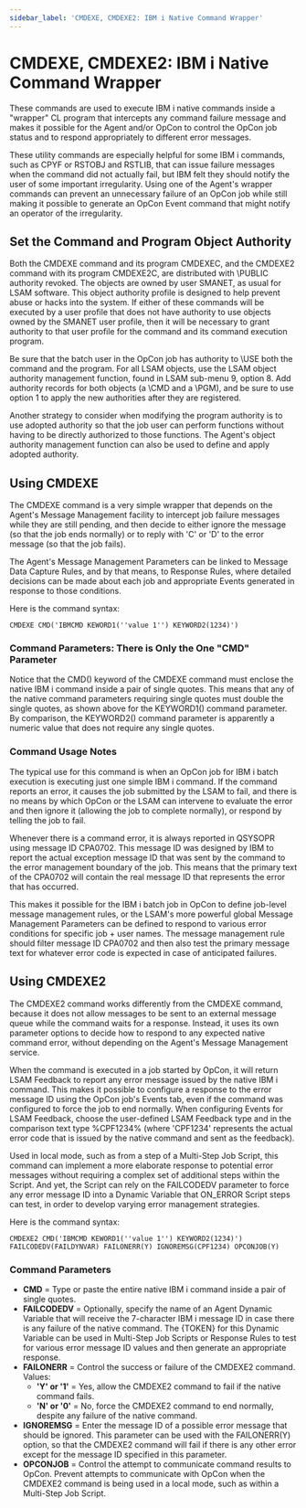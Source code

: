 ```yaml
---
sidebar_label: 'CMDEXE, CMDEXE2: IBM i Native Command Wrapper'
---
```


# CMDEXE, CMDEXE2: IBM i Native Command Wrapper

These commands are used to execute IBM i native commands inside a "wrapper" CL program that intercepts any command failure message and makes it possible for the Agent and/or OpCon to control the OpCon job status and to respond appropriately to different error messages.

These utility commands are especially helpful for some IBM i commands, such as CPYF or RSTOBJ and RSTLIB, that can issue failure messages when the command did not actually fail, but IBM felt they should notify the user of some important irregularity. Using one of the Agent's wrapper commands can prevent an unnecessary failure of an OpCon job while still making it possible to generate an OpCon Event command that might notify an operator of the irregularity.

## Set the Command and Program Object Authority

Both the CMDEXE command and its program CMDEXEC, and the CMDEXE2 command with its program CMDEXE2C, are distributed with \PUBLIC authority revoked. The objects are owned by user SMANET, as usual for LSAM software. This object authority profile is designed to help prevent abuse or hacks into the system. If either of these commands will be executed by a user profile that does not have authority to use objects owned by the SMANET user profile, then it will be necessary to grant authority to that user profile for the command and its command execution program.

Be sure that the batch user in the OpCon job has authority to \USE both the command and the program. For all LSAM objects, use the LSAM object authority management function, found in LSAM sub-menu 9, option 8. Add authority records for both objects (a \CMD and a \PGM), and be sure to use option 1 to apply the new authorities after they are registered.

Another strategy to consider when modifying the program authority is to use adopted authority so that the job user can perform functions without having to be directly authorized to those functions. The Agent's object authority management function can also be used to define and apply adopted authority.

## Using CMDEXE

The CMDEXE command is a very simple wrapper that depends on the Agent's Message Management facility to intercept job failure messages while they are still pending, and then decide to either ignore the message (so that the job ends normally) or to reply with 'C' or 'D' to the error message (so that the job fails).

The Agent's Message Management Parameters can be linked to Message Data Capture Rules, and by that means, to Response Rules, where detailed decisions can be made about each job and appropriate Events generated in response to those conditions.

Here is the command syntax:

```shell
CMDEXE CMD('IBMCMD KEWORD1(''value 1'') KEYWORD2(1234)')
```

### Command Parameters: There is Only the One "CMD" Parameter

Notice that the CMD() keyword of the CMDEXE command must enclose the native IBM i command inside a pair of single quotes. This means that any of the native command parameters requiring single quotes must double the single quotes, as shown above for the KEYWORD1() command parameter. By comparison, the KEYWORD2() command parameter is apparently a numeric value that does not require any single quotes.

### Command Usage Notes

The typical use for this command is when an OpCon job for IBM i batch execution is executing just one simple IBM i command. If the command reports an error, it causes the job submitted by the LSAM to fail, and there is no means by which OpCon or the LSAM can intervene to evaluate the error and then ignore it (allowing the job to complete normally), or respond by telling the job to fail.

Whenever there is a command error, it is always reported in QSYSOPR using message ID CPA0702. This message ID was designed by IBM to report the actual exception message ID that was sent by the command to the error management boundary of the job. This means that the primary text of the CPA0702 will contain the real message ID that represents the error that has occurred.

This makes it possible for the IBM i batch job in OpCon to define job-level message management rules, or the LSAM's more powerful global Message Management Parameters can be defined to respond to various error conditions for specific job + user names. The message management rule should filter message ID CPA0702 and then also test the primary message text for whatever error code is expected in case of anticipated failures.

## Using CMDEXE2

The CMDEXE2 command works differently from the CMDEXE command, because it does not allow messages to be sent to an external message queue while the command waits for a response. Instead, it uses its own parameter options to decide how to respond to any expected native command error, without depending on the Agent's Message Management service.

When the command is executed in a job started by OpCon, it will return LSAM Feedback to report any error message issued by the native IBM i command. This makes it possible to configure a response to the error message ID using the OpCon job's Events tab, even if the command was configured to force the job to end normally. When configuring Events for LSAM Feedback, choose the user-defined LSAM Feedback type and in the comparison text type %CPF1234% (where 'CPF1234' represents the actual error code that is issued by the native command and sent as the feedback).

Used in local mode, such as from a step of a Multi-Step Job Script, this command can implement a more elaborate response to potential error messages without requiring a complex set of additional steps within the Script. And yet, the Script can rely on the FAILCODEDV parameter to force any error message ID into a Dynamic Variable that ON_ERROR Script steps can test, in order to develop varying error management strategies.

Here is the command syntax:

```shell
CMDEXE2 CMD('IBMCMD KEWORD1(''value 1'') KEYWORD2(1234)')
FAILCODEDV(FAILDYNVAR) FAILONERR(Y) IGNOREMSG(CPF1234) OPCONJOB(Y)
```

### Command Parameters

- **CMD** = Type or paste the entire native IBM i command inside a
    pair of single quotes.
- **FAILCODEDV** = Optionally, specify the name of an Agent Dynamic
    Variable that will receive the 7-character IBM i message ID in case
    there is any failure of the native command. The {TOKEN} for this
    Dynamic Variable can be used in Multi-Step Job Scripts or Response
    Rules to test for various error message ID values and then generate
    an appropriate response.
- **FAILONERR** = Control the success or failure of the CMDEXE2 command. Values:
  - **'Y' or '1'** = Yes, allow the CMDEXE2 command to fail if the native command fails.
  - **'N' or '0'** = No, force the CMDEXE2 command to end normally, despite any failure of the native command.
- **IGNOREMSG** = Enter the message ID of a possible error message that should be ignored. This parameter can be used with the FAILONERR(Y) option, so that the CMDEXE2 command will fail if there is any other error except for the message ID specified in this parameter.
- **OPCONJOB** = Control the attempt to communicate command results to OpCon. Prevent attempts to communicate with OpCon when the CMDEXE2 command is being used in a local mode, such as within a Multi-Step Job Script.
